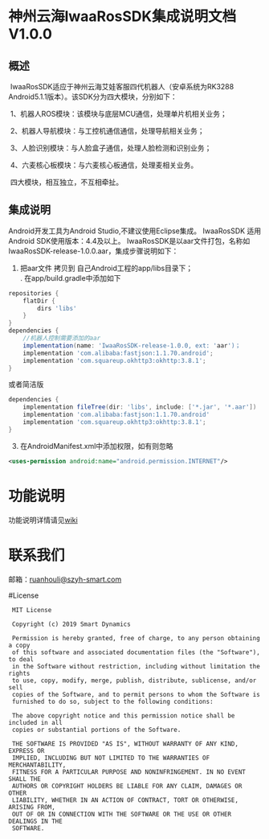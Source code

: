 # 神州云海IwaaRosSDK集成说明文档V1.0.0

## 概述

​	IwaaRosSDK适应于神州云海艾娃客服四代机器人（安卓系统为RK3288 Android5.1.1版本）。该SDK分为四大模块，分别如下：

​	1、机器人ROS模块：该模块与底层MCU通信，处理单片机相关业务；

​	2、机器人导航模块：与工控机通信通信，处理导航相关业务；

​	3、人脸识别模块：与人脸盒子通信，处理人脸检测和识别业务；

​	4、六麦核心板模块：与六麦核心板通信，处理麦相关业务。

​	四大模块，相互独立，不互相牵扯。


## 集成说明

Android开发工具为Android Studio,不建议使用Eclipse集成。
IwaaRosSDK 适用Android SDK使用版本：4.4及以上。
IwaaRosSDK是以aar文件打包，名称如IwaaRosSDK-release-1.0.0.aar，集成步骤说明如下：

1. 把aar文件 拷贝到 自己Android工程的app/libs目录下；  
	.  在app/build.gradle中添加如下	 

```groovy
repositories {
	flatDir {
		dirs 'libs'
	}
}
dependencies {
	//机器人控制需要添加的aar
	implementation(name: 'IwaaRosSDK-release-1.0.0, ext: 'aar')；
	implementation 'com.alibaba:fastjson:1.1.70.android';
	implementation 'com.squareup.okhttp3:okhttp:3.8.1';
}
```

或者简洁版

```groovy
dependencies {
	implementation fileTree(dir: 'libs', include: ['*.jar', '*.aar'])
	implementation 'com.alibaba:fastjson:1.1.70.android'
	implementation 'com.squareup.okhttp3:okhttp:3.8.1';
}
```

3. 在AndroidManifest.xml中添加权限，如有则忽略 

```xml
<uses-permission android:name="android.permission.INTERNET"/>
```

# 功能说明

功能说明详情请见[wiki](https://github.com/SmartDynamics-SZYH/IwaaRosSDKSample/wiki/IwaaRosSDK概述和集成说明)



# 联系我们

邮箱：[ruanhouli@szyh-smart.com](ruanhouli@szyh-smart.com)

#License
 ```
  MIT License
  
  Copyright (c) 2019 Smart Dynamics
  
  Permission is hereby granted, free of charge, to any person obtaining a copy
  of this software and associated documentation files (the "Software"), to deal
  in the Software without restriction, including without limitation the rights
  to use, copy, modify, merge, publish, distribute, sublicense, and/or sell
  copies of the Software, and to permit persons to whom the Software is
  furnished to do so, subject to the following conditions:
  
  The above copyright notice and this permission notice shall be included in all
  copies or substantial portions of the Software.
  
  THE SOFTWARE IS PROVIDED "AS IS", WITHOUT WARRANTY OF ANY KIND, EXPRESS OR
  IMPLIED, INCLUDING BUT NOT LIMITED TO THE WARRANTIES OF MERCHANTABILITY,
  FITNESS FOR A PARTICULAR PURPOSE AND NONINFRINGEMENT. IN NO EVENT SHALL THE
  AUTHORS OR COPYRIGHT HOLDERS BE LIABLE FOR ANY CLAIM, DAMAGES OR OTHER
  LIABILITY, WHETHER IN AN ACTION OF CONTRACT, TORT OR OTHERWISE, ARISING FROM,
  OUT OF OR IN CONNECTION WITH THE SOFTWARE OR THE USE OR OTHER DEALINGS IN THE
  SOFTWARE.
 ```
